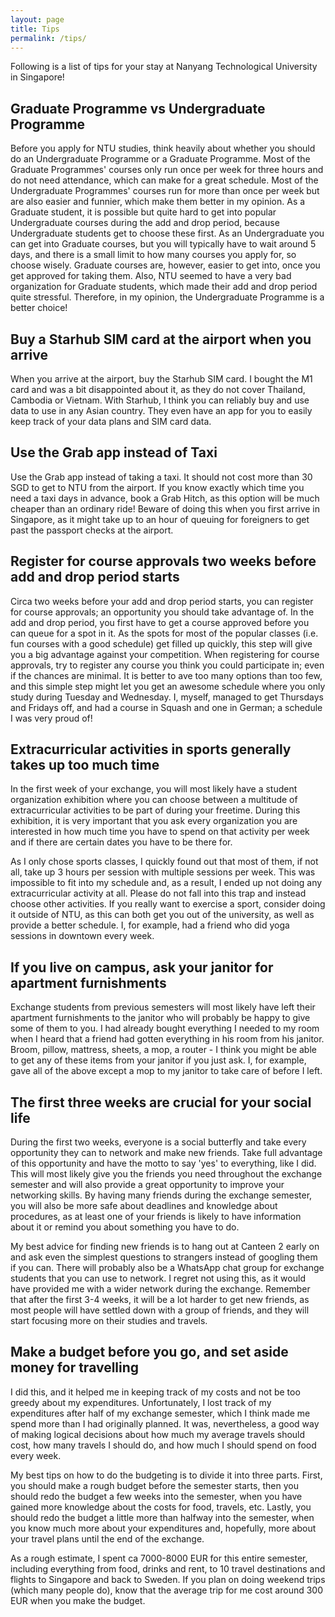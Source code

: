 ```yaml
---
layout: page
title: Tips
permalink: /tips/
---
```


Following is a list of tips for your stay at Nanyang Technological University in Singapore!

## Graduate Programme vs Undergraduate Programme

Before you apply for NTU studies, think heavily about whether you should do an Undergraduate Programme or a Graduate Programme. Most of the Graduate Programmes' courses only run once per week for three hours and do not need attendance, which can make for a great schedule. Most of the Undergraduate Programmes' courses run for more than once per week but are also easier and funnier, which make them better in my opinion. As a Graduate student, it is possible but quite hard to get into popular Undergraduate courses during the add and drop period, because Undergraduate students get to choose these first. As an Undergraduate you can get into Graduate courses, but you will typically have to wait around 5 days, and there is a small limit to how many courses you apply for, so choose wisely. Graduate courses are, however, easier to get into, once you get approved for taking them. Also, NTU seemed to have a very bad organization for Graduate students, which made their add and drop period quite stressful. Therefore, in my opinion, the Undergraduate Programme is a better choice!


## Buy a Starhub SIM card at the airport when you arrive

When you arrive at the airport, buy the Starhub SIM card. I bought the M1 card and was a bit disappointed about it, as they do not cover Thailand, Cambodia or Vietnam. With Starhub, I think you can reliably buy and use data to use in any Asian country. They even have an app for you to easily keep track of your data plans and SIM card data.


## Use the Grab app instead of Taxi

Use the Grab app instead of taking a taxi. It should not cost more than 30 SGD to get to NTU from the airport. If you know exactly which time you need a taxi days in advance, book a Grab Hitch, as this option will be much cheaper than an ordinary ride! Beware of doing this when you first arrive in Singapore, as it might take up to an hour of queuing for foreigners to get past the passport checks at the airport.


## Register for course approvals two weeks before add and drop period starts

Circa two weeks before your add and drop period starts, you can register for course approvals; an opportunity you should take advantage of. In the add and drop period, you first have to get a course approved before you can queue for a spot in it. As the spots for most of the popular classes (i.e. fun courses with a good schedule) get filled up quickly, this step will give you a big advantage against your competition. When registering for course approvals, try to register any course you think you could participate in; even if the chances are minimal. It is better to ave too many options than too few, and this simple step might let you get an awesome schedule where you only study during Tuesday and Wednesday. I, myself, managed to get Thursdays and Fridays off, and had a course in Squash and one in German; a schedule I was very proud of!


## Extracurricular activities in sports generally takes up too much time

In the first week of your exchange, you will most likely have a student organization exhibition where you can choose between a multitude of extracurricular activities to be part of during your freetime. During this exhibition, it is very important that you ask every organization you are interested in how much time you have to spend on that activity per week and if there are certain dates you have to be there for.

As I only chose sports classes, I quickly found out that most of them, if not all, take up 3 hours per session with multiple sessions per week. This was impossible to fit into my schedule and, as a result, I ended up not doing any extracurricular activity at all. Please do not fall into this trap and instead choose other activities. If you really want to exercise a sport, consider doing it outside of NTU, as this can both get you out of the university, as well as provide a better schedule. I, for example, had a friend who did yoga sessions in downtown every week.


## If you live on campus, ask your janitor for apartment furnishments

Exchange students from previous semesters will most likely have left their apartment furnishments to the janitor who will probably be happy to give some of them to you. I had already bought everything I needed to my room when I heard that a friend had gotten everything in his room from his janitor. Broom, pillow, mattress, sheets, a mop, a router - I think you might be able to get any of these items from your janitor if you just ask. I, for example, gave all of the above except a mop to my janitor to take care of before I left.


## The first three weeks are crucial for your social life

During the first two weeks, everyone is a social butterfly and take every opportunity they can to network and make new friends. Take full advantage of this opportunity and have the motto to say 'yes' to everything, like I did. This will most likely give you the friends you need throughout the exchange semester and will also provide a great opportunity to improve your networking skills. By having many friends during the exchange semester, you will also be more safe about deadlines and knowledge about procedures, as at least one of your friends is likely to have information about it or remind you about something you have to do.

My best advice for finding new friends is to hang out at Canteen 2 early on and ask even the simplest questions to strangers instead of googling them if you can. There will probably also be a WhatsApp chat group for exchange students that you can use to network. I regret not using this, as it would have provided me with a wider network during the exchange. Remember that after the first 3-4 weeks, it will be a lot harder to get new friends, as most people will have settled down with a group of friends, and they will start focusing more on their studies and travels.


## Make a budget before you go, and set aside money for travelling

I did this, and it helped me in keeping track of my costs and not be too greedy about my expenditures. Unfortunately, I lost track of my expenditures after half of my exchange semester, which I think made me spend more than I had originally planned. It was, nevertheless, a good way of making logical decisions about how much my average travels should cost, how many travels I should do, and how much I should spend on food every week.

My best tips on how to do the budgeting is to divide it into three parts. First, you should make a rough budget before the semester starts, then you should redo the budget a few weeks into the semester, when you have gained more knowledge about the costs for food, travels, etc. Lastly, you should redo the budget a little more than halfway into the semester, when you know much more about your expenditures and, hopefully, more about your travel plans until the end of the exchange.

As a rough estimate, I spent ca 7000-8000 EUR for this entire semester, including everything from food, drinks and rent, to 10 travel destinations and flights to Singapore and back to Sweden. If you plan on doing weekend trips (which many people do), know that the average trip for me cost around 300 EUR when you make the budget.
